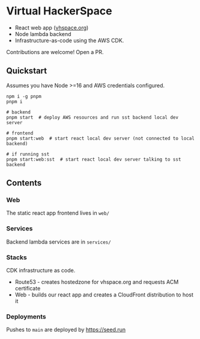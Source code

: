 # Virtual HackerSpace

- React web app ([vhspace.org](https://vhspace.org))
- Node lambda backend
- Infrastructure-as-code using the AWS CDK.

Contributions are welcome! Open a PR.

## Quickstart

Assumes you have Node >=16 and AWS credentials configured.

```shell
npm i -g pnpm
pnpm i

# backend
pnpm start  # deploy AWS resources and run sst backend local dev server

# frontend
pnpm start:web  # start react local dev server (not connected to local backend)

# if running sst
pnpm start:web:sst  # start react local dev server talking to sst backend
```

## Contents

### Web

The static react app frontend lives in `web/`

### Services

Backend lambda services are in `services/`

### Stacks

CDK infrastructure as code.

- Route53 - creates hostedzone for vhspace.org and requests ACM certificate
- Web - builds our react app and creates a CloudFront distribution to host it

### Deployments

Pushes to `main` are deployed by <https://seed.run>

